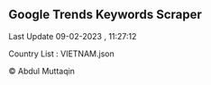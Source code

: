 

## Google Trends Keywords Scraper 
 
Last Update 09-02-2023 , 11:27:12

Country List :
VIETNAM.json



© Abdul Muttaqin 
